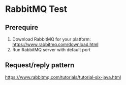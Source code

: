 # RabbitMQ Test
## Prerequire
1. Download RabbitMQ for your platform: https://www.rabbitmq.com/download.html
2. Run RabbitMQ server with default port

## Request/reply pattern
https://www.rabbitmq.com/tutorials/tutorial-six-java.html
